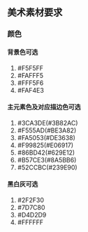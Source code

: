 ## 美术素材要求
### 颜色
#### 背景色可选
1. #F5F5FF
2. #FAFFF5
3. #FFF5F6
4. #FAF4E3
#### 主元素色及对应描边色可选
1. #3CA3DE(#3B82AC)
2. #F555AD(#BE3A82)
3. #FA5053(#DE3638)
4. #F99825(#E06917)
5. #86BD42(#629E12)
6. #B57CE3(#8A5BB6)
7. #52CCBC(#239E90)
#### 黑白灰可选
1. #2F2F30
2. #7D7C80
3. #D4D2D9
4. #FFFFFF